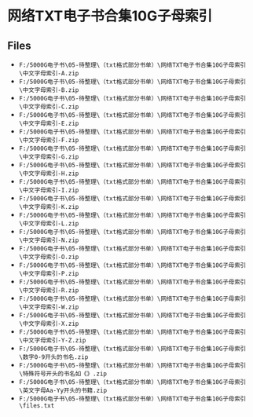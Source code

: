 # 网络TXT电子书合集10G子母索引

## Files

- `F:/5000G电子书\05-待整理\（txt格式部分书单）\网络TXT电子书合集10G子母索引\中文字母索引-A.zip`
- `F:/5000G电子书\05-待整理\（txt格式部分书单）\网络TXT电子书合集10G子母索引\中文字母索引-B.zip`
- `F:/5000G电子书\05-待整理\（txt格式部分书单）\网络TXT电子书合集10G子母索引\中文字母索引-C.zip`
- `F:/5000G电子书\05-待整理\（txt格式部分书单）\网络TXT电子书合集10G子母索引\中文字母索引-E.zip`
- `F:/5000G电子书\05-待整理\（txt格式部分书单）\网络TXT电子书合集10G子母索引\中文字母索引-F.zip`
- `F:/5000G电子书\05-待整理\（txt格式部分书单）\网络TXT电子书合集10G子母索引\中文字母索引-G.zip`
- `F:/5000G电子书\05-待整理\（txt格式部分书单）\网络TXT电子书合集10G子母索引\中文字母索引-H.zip`
- `F:/5000G电子书\05-待整理\（txt格式部分书单）\网络TXT电子书合集10G子母索引\中文字母索引-I.zip`
- `F:/5000G电子书\05-待整理\（txt格式部分书单）\网络TXT电子书合集10G子母索引\中文字母索引-K.zip`
- `F:/5000G电子书\05-待整理\（txt格式部分书单）\网络TXT电子书合集10G子母索引\中文字母索引-L.zip`
- `F:/5000G电子书\05-待整理\（txt格式部分书单）\网络TXT电子书合集10G子母索引\中文字母索引-N.zip`
- `F:/5000G电子书\05-待整理\（txt格式部分书单）\网络TXT电子书合集10G子母索引\中文字母索引-O.zip`
- `F:/5000G电子书\05-待整理\（txt格式部分书单）\网络TXT电子书合集10G子母索引\中文字母索引-P.zip`
- `F:/5000G电子书\05-待整理\（txt格式部分书单）\网络TXT电子书合集10G子母索引\中文字母索引-R.zip`
- `F:/5000G电子书\05-待整理\（txt格式部分书单）\网络TXT电子书合集10G子母索引\中文字母索引-W.zip`
- `F:/5000G电子书\05-待整理\（txt格式部分书单）\网络TXT电子书合集10G子母索引\中文字母索引-X.zip`
- `F:/5000G电子书\05-待整理\（txt格式部分书单）\网络TXT电子书合集10G子母索引\中文字母索引-Y-Z.zip`
- `F:/5000G电子书\05-待整理\（txt格式部分书单）\网络TXT电子书合集10G子母索引\数字0-9开头的书名.zip`
- `F:/5000G电子书\05-待整理\（txt格式部分书单）\网络TXT电子书合集10G子母索引\特殊符号开头的书名如《》.zip`
- `F:/5000G电子书\05-待整理\（txt格式部分书单）\网络TXT电子书合集10G子母索引\英文字母Aa-Yy开头的书籍.zip`
- `F:/5000G电子书\05-待整理\（txt格式部分书单）\网络TXT电子书合集10G子母索引\files.txt`
